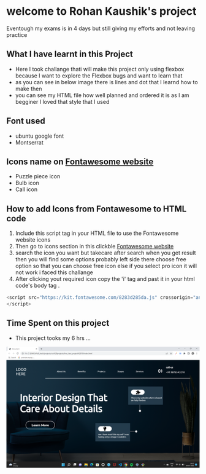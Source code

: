 # welcome to Rohan Kaushik's project

Eventough my exams is in 4 days but still giving my efforts and not leaving practice

## What I have learnt in this Project
   - Here I took challange thati will make this project only using flexbox because I want to explore the Flexbox bugs and want to learn that 
   - as you can see in below image there is lines and dot that I learnd how to make then 
   - you can see my HTML file how well planned and ordered it is as I am begginer I  loved that style that I used
## Font used
  - ubuntu google font 
  - Montserrat

  ## Icons name on [Fontawesome website](https://fontawesome.com/)

  - Puzzle piece icon
  - Bulb icon
  - Call icon

  ## How to add Icons from Fontawesome to HTML code

  1. Include this script tag in your HTML file to use the Fontawesome website icons 
  2. Then go to icons section in this clickble [Fontawesome website](https://fontawesome.com/)
  3. search the icon you want but takecare after search when you get result then you will find some options probably left side there choose free option so that you can choose free icon else if you select pro icon it will not work i faced this challange
  4. After clicking yout required icon copy the 'i' tag and past it in your html code's body tag .


```javascript
<script src="https://kit.fontawesome.com/8283d285da.js" crossorigin="anonymous">
</script>

```



## Time Spent on this project

- This project tooks my 6 hrs ...


![8th_Project](preview.png)
